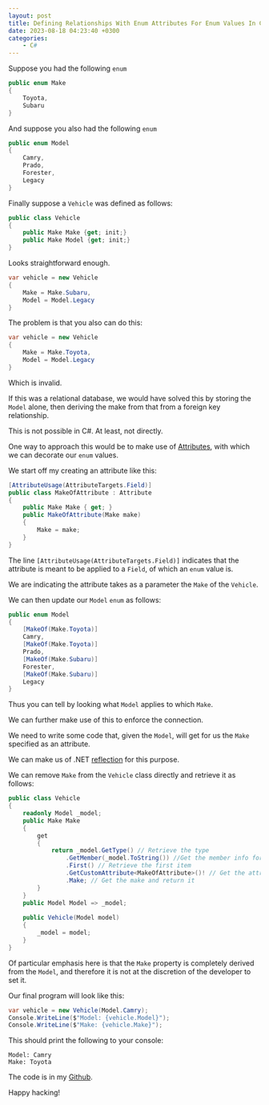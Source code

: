 ```yaml
---
layout: post
title: Defining Relationships With Enum Attributes For Enum Values In C#
date: 2023-08-18 04:23:40 +0300
categories:
    - C#
---
```

Suppose you had the following `enum`

```csharp
public enum Make
{
    Toyota,
    Subaru
}
```
And suppose you also had the following `enum`

```csharp
public enum Model
{
    Camry,
    Prado,
    Forester,
    Legacy
}
```

Finally suppose a `Vehicle` was defined as follows:

```csharp
public class Vehicle
{
    public Make Make {get; init;}    
    public Make Model {get; init;}    
}
```
Looks straightforward enough.

```csharp
var vehicle = new Vehicle
{
    Make = Make.Subaru,
    Model = Model.Legacy
}
```

The problem is that you also can do this:

```csharp
var vehicle = new Vehicle
{
    Make = Make.Toyota,
    Model = Model.Legacy
}
```
Which is invalid.

If this was a relational database, we would have solved this by storing the `Model` alone, then deriving the make from that from a foreign key relationship.

This is not possible in C#. At least, not directly.

One way to approach this would be to make use of [Attributes](https://learn.microsoft.com/en-us/dotnet/csharp/advanced-topics/reflection-and-attributes/), with which we can decorate our `enum` values.

We start off my creating an attribute like this:

```csharp
[AttributeUsage(AttributeTargets.Field)]
public class MakeOfAttribute : Attribute
{
    public Make Make { get; }
    public MakeOfAttribute(Make make)
    {
    	Make = make;
    }
}
```

The line `[AttributeUsage(AttributeTargets.Field)]` indicates that the attribute is meant to be applied to a `Field`, of which an `enum` value is.

We are indicating the attribute takes as a parameter the `Make` of the `Vehicle`.

We can then update our `Model` `enum` as follows:

```csharp
public enum Model
{
    [MakeOf(Make.Toyota)]
    Camry,
    [MakeOf(Make.Toyota)]
    Prado,
    [MakeOf(Make.Subaru)]
    Forester,
    [MakeOf(Make.Subaru)]
    Legacy
}
```

Thus you can tell by looking what `Model` applies to which `Make`.

We can further make use of this to enforce the connection.

We need to write some code that, given the `Model`, will get for us the `Make` specified as an attribute.

We can make us of .NET [reflection](https://learn.microsoft.com/en-us/dotnet/csharp/advanced-topics/reflection-and-attributes/accessing-attributes-by-using-reflection) for this purpose.

We can remove `Make` from the `Vehicle` class directly and retrieve it as follows:

```csharp
public class Vehicle
{
    readonly Model _model;
    public Make Make
    {
        get
        {
            return _model.GetType() // Retrieve the type
                .GetMember(_model.ToString()) //Get the member info for the passed field (Camry)
                .First() // Retrieve the first item
                .GetCustomAttribute<MakeOfAttribute>()! // Get the attribute specified
                .Make; // Get the make and return it
        }
    }
    public Model Model => _model;
    
    public Vehicle(Model model)
    {
        _model = model;
    }
}
```

Of particular emphasis here is that the `Make` property is completely derived from the `Model`, and therefore it is not at the discretion of the developer to set it.

Our final program will look like this:

```csharp
var vehicle = new Vehicle(Model.Camry);
Console.WriteLine($"Model: {vehicle.Model}");
Console.WriteLine($"Make: {vehicle.Make}");
```

This should print the following to your console:

```plaintext
Model: Camry
Make: Toyota
```

The code is in my [Github](https://github.com/conradakunga/BlogCode/tree/master/2023-08-18%20-%20Defining%20Relationships%20With%20Enum%20Attributes%20For%20Enum%20Values).

Happy hacking!